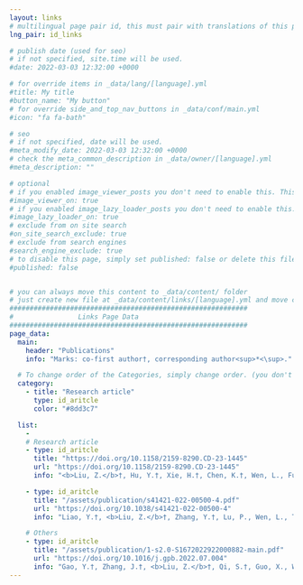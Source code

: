 ```yaml
---
layout: links
# multilingual page pair id, this must pair with translations of this page. (This name must be unique)
lng_pair: id_links

# publish date (used for seo)
# if not specified, site.time will be used.
#date: 2022-03-03 12:32:00 +0000

# for override items in _data/lang/[language].yml
#title: My title
#button_name: "My button"
# for override side_and_top_nav_buttons in _data/conf/main.yml
#icon: "fa fa-bath"

# seo
# if not specified, date will be used.
#meta_modify_date: 2022-03-03 12:32:00 +0000
# check the meta_common_description in _data/owner/[language].yml
#meta_description: ""

# optional
# if you enabled image_viewer_posts you don't need to enable this. This is only if image_viewer_posts = false
#image_viewer_on: true
# if you enabled image_lazy_loader_posts you don't need to enable this. This is only if image_lazy_loader_posts = false
#image_lazy_loader_on: true
# exclude from on site search
#on_site_search_exclude: true
# exclude from search engines
#search_engine_exclude: true
# to disable this page, simply set published: false or delete this file
#published: false


# you can always move this content to _data/content/ folder
# just create new file at _data/content/links/[language].yml and move content below.
###########################################################
#                Links Page Data
###########################################################
page_data:
  main:
    header: "Publications"
    info: "Marks: co-first author†, corresponding author<sup>*<\sup>."

  # To change order of the Categories, simply change order. (you don't need to change list order.)
  category:
    - title: "Research article"
      type: id_aritcle
      color: "#8dd3c7"

  list:
    -
    # Research article
    - type: id_aritcle
      title: "https://doi.org/10.1158/2159-8290.CD-23-1445"
      url: "https://doi.org/10.1158/2159-8290.CD-23-1445"
      info: "<b>Liu, Z.</b>†, Hu, Y.†, Xie, H.†, Chen, K.†, Wen, L., Fu, W., Zhou, X.<sup>*</sup>, Tang, F.<sup>*</sup>, 2024. Single-Cell Chromatin Accessibility Analysis Reveals the Epigenetic Basis and Signature Transcription Factors for the Molecular Subtypes of Colorectal Cancers. <i>Cancer Discovery</i> OF1–OF24."

    - type: id_aritcle
      title: "/assets/publication/s41421-022-00500-4.pdf"
      url: "https://doi.org/10.1038/s41421-022-00500-4"
      info: "Liao, Y.†, <b>Liu, Z.</b>†, Zhang, Y.†, Lu, P., Wen, L., Tang, F.<sup>*</sup>, 2023. High-throughput and high-sensitivity full-length single-cell RNA-seq analysis on third-generation sequencing platform. <i>Cell Discovery</i> 9, 5."

    # Others
    - type: id_aritcle
      title: "/assets/publication/1-s2.0-S1672022922000882-main.pdf"
      url: "https://doi.org/10.1016/j.gpb.2022.07.004"
      info: "Gao, Y.†, Zhang, J.†, <b>Liu, Z.</b>†, Qi, S.†, Guo, X., Wang, H., Cheng, Y., Tian, S., Ma, M., Peng, H., Wen, L., Tang, F.<sup>*</sup>, Yao, Y.<sup>*</sup>, 2022. Single-cell Sequencing Reveals Clearance of Blastula Chromosomal Mosaicism in In Vitro Fertilization Babies. <i>Genomics, Proteomics & Bioinformatics</i> 20, 1224–1231."
---
```

